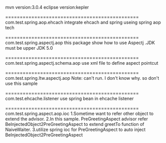
mvn version:3.0.4
eclipse version:kepler

==============================================
com.test.spring.aop.ehcach
integrate ehcach and spring useing spring aop tech

==============================================
com.test.spring.aspectj.aop
this package show how to use Aspectj .JDK must be upper JDK 5.0

==============================================
com.test.spring.aspectj.schema.aop
use xml file to define aspect pointcut 

==============================================
com.test.spring.ltw.aspectj.aop 
Note: can't run. I don't know why. so don't use this sample

==============================================
com.test.ehcache.listener
use spring bean in ehcache listener

==============================================
com.test.spring.aspect.aop.ioc
1.Sometime want to refer other object to extend the advisor.
2.In this sample. PreGreetingAspect advisor refer BeInjectedObject2PreGreetingAspect
to extend greetTo function of NaiveWaiter. 
3.utilize spring ioc for PreGreetingAspect to auto inject BeInjectedObject2PreGreetingAspect